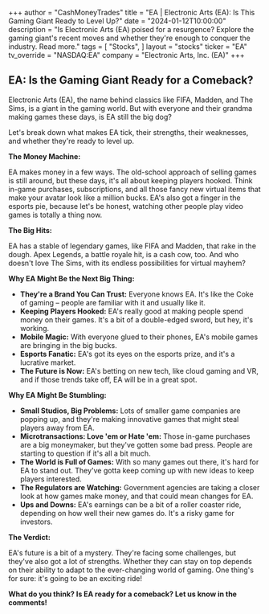 +++
author = "CashMoneyTrades"
title = "EA |  Electronic Arts (EA): Is This Gaming Giant Ready to Level Up?"
date = "2024-01-12T10:00:00"
description = "Is Electronic Arts (EA) poised for a resurgence? Explore the gaming giant's recent moves and whether they're enough to conquer the industry. Read more."
tags = [
"Stocks",
]
layout = "stocks"
ticker = "EA"
tv_override = "NASDAQ:EA"
company = "Electronic Arts, Inc. (EA)"
+++
        


##  EA: Is the Gaming Giant Ready for a Comeback?

Electronic Arts (EA), the name behind classics like FIFA, Madden, and The Sims, is a giant in the gaming world. But with everyone and their grandma making games these days, is EA still the big dog? 

Let's break down what makes EA tick, their strengths, their weaknesses, and whether they're ready to level up.

**The Money Machine:**

EA makes money in a few ways.  The old-school approach of selling games is still around, but these days, it's all about keeping players hooked. Think in-game purchases, subscriptions, and all those fancy new virtual items that make your avatar look like a million bucks. EA's also got a finger in the esports pie, because let's be honest, watching other people play video games is totally a thing now.

**The Big Hits:**

EA has a stable of legendary games, like FIFA and Madden, that rake in the dough.  Apex Legends, a battle royale hit, is a cash cow, too.  And who doesn't love The Sims, with its endless possibilities for virtual mayhem?

**Why EA Might Be the Next Big Thing:**

* **They're a Brand You Can Trust:**  Everyone knows EA.  It's like the Coke of gaming – people are familiar with it and usually like it.  
* **Keeping Players Hooked:** EA's really good at making people spend money on their games. It's a bit of a double-edged sword, but hey, it's working.
* **Mobile Magic:**  With everyone glued to their phones, EA's mobile games are bringing in the big bucks.
* **Esports Fanatic:**  EA's got its eyes on the esports prize, and it's a lucrative market.
* **The Future is Now:**  EA's betting on new tech, like cloud gaming and VR, and if those trends take off, EA will be in a great spot.

**Why EA Might Be Stumbling:**

* **Small Studios, Big Problems:**  Lots of smaller game companies are popping up, and they're making innovative games that might steal players away from EA. 
* **Microtransactions: Love 'em or Hate 'em:**  Those in-game purchases are a big moneymaker, but they've gotten some bad press.  People are starting to question if it's all a bit much.
* **The World is Full of Games:**  With so many games out there, it's hard for EA to stand out.  They've gotta keep coming up with new ideas to keep players interested.
* **The Regulators are Watching:**  Government agencies are taking a closer look at how games make money, and that could mean changes for EA.
* **Ups and Downs:**  EA's earnings can be a bit of a roller coaster ride, depending on how well their new games do.  It's a risky game for investors.

**The Verdict:**

EA's future is a bit of a mystery.  They're facing some challenges, but they've also got a lot of strengths.  Whether they can stay on top depends on their ability to adapt to the ever-changing world of gaming. One thing's for sure: it's going to be an exciting ride!

**What do you think?  Is EA ready for a comeback?  Let us know in the comments!**

        